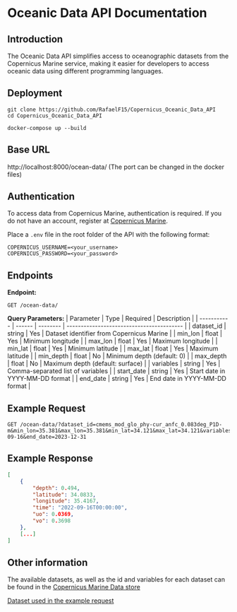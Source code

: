 # Oceanic Data API Documentation

## Introduction
The Oceanic Data API simplifies access to oceanographic datasets from the Copernicus Marine service, making it easier for developers to access oceanic data using different programming languages.

## Deployment
```
git clone https://github.com/RafaelF15/Copernicus_Oceanic_Data_API
cd Copernicus_Oceanic_Data_API
```
```
docker-compose up --build
```

## Base URL
http://localhost:8000/ocean-data/
(The port can be changed in the docker files)

## Authentication

To access data from Copernicus Marine, authentication is required. If you do not have an account, register at [Copernicus Marine](https://marine.copernicus.eu/).

Place a `.env` file in the root folder of the API with the following format:

```
COPERNICUS_USERNAME=<your_username>
COPERNICUS_PASSWORD=<your_password>
```

## Endpoints

**Endpoint:**
```
GET /ocean-data/
```

**Query Parameters:**
| Parameter   | Type   | Required | Description                               |
| ----------- | ------ | -------- | ----------------------------------------- |
| dataset\_id | string | Yes      | Dataset identifier from Copernicus Marine |
| min\_lon    | float  | Yes      | Minimum longitude                         |
| max\_lon    | float  | Yes      | Maximum longitude                         |
| min\_lat    | float  | Yes      | Minimum latitude                          |
| max\_lat    | float  | Yes      | Maximum latitude                          |
| min\_depth  | float  | No       | Minimum depth (default: 0)                |
| max\_depth  | float  | No       | Maximum depth (default: surface)          |
| variables   | string | Yes      | Comma-separated list of variables         |
| start\_date | string | Yes      | Start date in YYYY-MM-DD format           |
| end\_date   | string | Yes      | End date in YYYY-MM-DD format             |

## Example Request
```
GET /ocean-data/?dataset_id=cmems_mod_glo_phy-cur_anfc_0.083deg_P1D-m&min_lon=35.381&max_lon=35.381&min_lat=34.121&max_lat=34.121&variables=uo,vo&start_date=2022-09-16&end_date=2023-12-31
```

## Example Response
```json
[
    {
        "depth": 0.494,
        "latitude": 34.0833,
        "longitude": 35.4167,
        "time": "2022-09-16T00:00:00",
        "uo": 0.0369,
        "vo": 0.3698
    },
    [...]
]
```

## Other information
The available datasets, as well as the id and variables for each dataset can be found in the [Copernicus Marine  Data store](https://data.marine.copernicus.eu/products)

[Dataset used in the example request](https://data.marine.copernicus.eu/product/GLOBAL_ANALYSISFORECAST_PHY_001_024/download?dataset=cmems_mod_glo_phy-cur_anfc_0.083deg_P1D-m_202406)